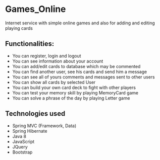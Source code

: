 # Games_Online

Internet service with simple online games and also for adding and editing playing cards

## Functionalities:

- You can register, login and logout 
- You can see information about your account  
- You can add/edit cards to database which may be commented
- You can find another user, see his cards and send him a message
- You can see all of yours comments and messages sent to other users
- You can show all cards by selected User
- You can build your own card deck to fight with other players
- You can test your memory skill by playing MemoryCard game
- You can solve a phrase of the day by playing Letter game

## Technologies used
- Spring MVC (Framework, Data)
- Spring Hibernate
- Java 8
- JavaScript
- JQuery
- Bootstrap
